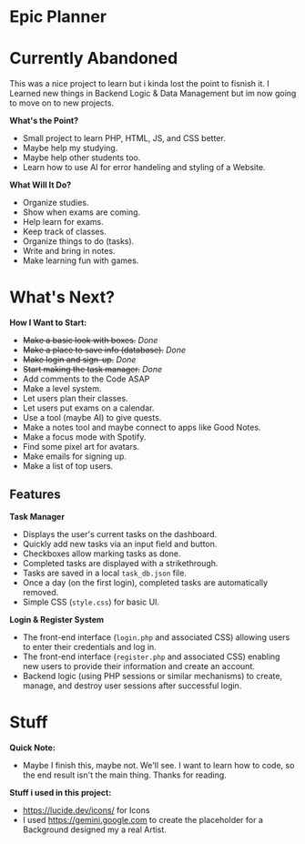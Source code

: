 # Epic Planner

# Currently Abandoned
This was a nice project to learn but i kinda lost the point to fisnish it. 
I Learned new things in Backend Logic & Data Management but im now going to move on to new projects.

**What's the Point?**
- Small project to learn PHP, HTML, JS, and CSS better.
- Maybe help my studying.
- Maybe help other students too.
- Learn how to use AI for error handeling and styling of a Website.

**What Will It Do?**
- Organize studies.
- Show when exams are coming.
- Help learn for exams.
- Keep track of classes.
- Organize things to do (tasks).
- Write and bring in notes.
- Make learning fun with games.

# What's Next?

**How I Want to Start:**
- ~~Make a basic look with boxes.~~ *Done*
- ~~Make a place to save info (database).~~ *Done*
- ~~Make login and sign-up.~~ *Done*
- ~~Start making the task manager.~~ *Done*
- Add comments to the Code ASAP
- Make a level system.
- Let users plan their classes.
- Let users put exams on a calendar.
- Use a tool (maybe AI) to give quests.
- Make a notes tool and maybe connect to apps like Good Notes.
- Make a focus mode with Spotify.
- Find some pixel art for avatars.
- Make emails for signing up.
- Make a list of top users.

## Features

**Task Manager**
-  Displays the user's current tasks on the dashboard.
-  Quickly add new tasks via an input field and button.
-  Checkboxes allow marking tasks as done.
-  Completed tasks are displayed with a strikethrough.
-  Tasks are saved in a local `task_db.json` file.
-  Once a day (on the first login), completed tasks are automatically removed.
-  Simple CSS (`style.css`) for basic UI.

**Login & Register System**
- The front-end interface (`login.php` and associated CSS) allowing users to enter their credentials and log in.
- The front-end interface (`register.php` and associated CSS) enabling new users to provide their information and create an account.
- Backend logic (using PHP sessions or similar mechanisms) to create, manage, and destroy user sessions after successful login.


# Stuff

**Quick Note:**
- Maybe I finish this, maybe not. We'll see. I want to learn how to code, so the end result isn't the main thing. Thanks for reading.

**Stuff i used in this project:**
- https://lucide.dev/icons/ for Icons 
- I used https://gemini.google.com to create the placeholder for a Background designed my a real Artist.